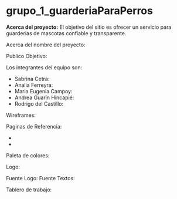 # grupo_1_guarderiaParaPerros

**Acerca del proyecto:** El objetivo del sitio es ofrecer un servicio para guarderias de mascotas confiable y transparente.

Acerca del nombre del proyecto: 

Publico Objetivo:

Los integrantes del equipo son:
  - Sabrina Cetra:
  - Analia Ferreyra:
  - Maria Eugenia Campoy:
  - Andrea Guarín Hincapié:
  - Rodrigo del Castillo:

Wireframes:

Paginas de Referencia:

-
-

Paleta de colores:

Logo:

Fuente Logo:
Fuente Textos:

Tablero de trabajo:
